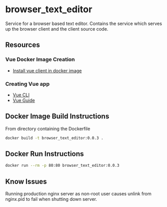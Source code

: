 # browser_text_editor
Service for a browser based text editor. Contains the service which serves up the browser client and the client source code.

## Resources
### Vue Docker Image Creation
* [Install vue client in docker image](https://vuejs.org/v2/cookbook/dockerize-vuejs-app.html)

### Creating Vue app
* [Vue CLI](https://cli.vuejs.org/guide/#components-of-the-system)
* [Vue Guide](https://vuejs.org/v2/guide/#)

## Docker Image Build Instructions
From directory containing the Dockerfile
```Bash
docker build -t browser_text_editor:0.0.3 .
```

## Docker Run Instructions
```Bash
docker run --rm -p 80:80 browser_text_editor:0.0.3
```

## Know Issues
Running production nginx server as non-root user causes unlink from nginx.pid to fail when shutting down server.
